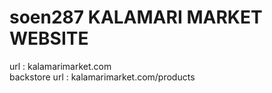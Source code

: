 # soen287  KALAMARI MARKET WEBSITE 
url : kalamarimarket.com <br> 
backstore url : kalamarimarket.com/products
